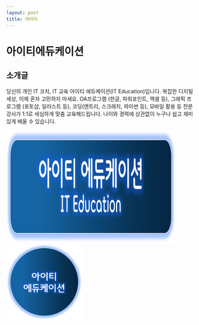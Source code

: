 ```yaml
---
layout: post
title: 아이티
---
```

# 아이티에듀케이션 
## 소개글
당신의 개인 IT 코치, IT 교육
아이티 에듀케이션(IT Education)입니다.
복잡한 디지털 세상, 이제 혼자 고민하지 마세요. 
OA프로그램 (한글, 파워포인트, 엑셀 등), 
그래픽 프로그램 (포토샵, 일러스트 등), 
코딩(엔트리, 스크래치, 파이썬 등), 모바일 활용 등
전문 강사가 1:1로 세심하게 맞춤 교육해드립니다. 
나이와 경력에 상관없이 누구나 쉽고 재미있게 배울 수 있습니다.

<img src="/img/it_r.png" width="450px" height="300px" title="px(픽셀) 크기 설정" alt="r"><br/>
<img src="/img/it_s.png" width="40%" height="30%" title="px(픽셀) 크기 설정" alt="s">
